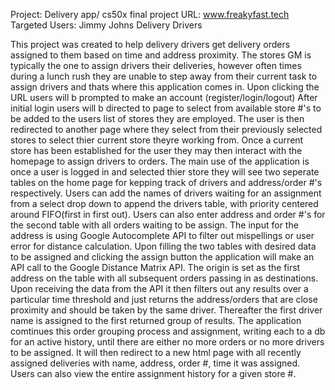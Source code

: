 Project: Delivery app/ cs50x final project
URL: www.freakyfast.tech
Targeted Users: Jimmy Johns Delivery Drivers

This project was created to help delivery drivers get delivery orders assigned to them based on time and address proximity. The stores GM is typically the one to assign drivers their deliveries, however often times during a lunch rush they are unable to step away from their current task to assign drivers and thats where this application comes in.
Upon clicking the URL users will b prompted to make an account (register/login/logout)
After initial login users will b directed to page to select from available store #'s to be added to the users list of stores they are employed.
The user is then redirected to another page where they select from their previously selected stores to select thier current store theyre working from.
Once a current store has been established for the user they may then interact with the homepage to assign drivers to orders.
The main use of the application is once a user is logged in and selected thier store they will see two seperate tables on the home page for kepping track of drivers and address/order #'s respectively.
Users can add the names of drivers waiting for an assignment from a select drop down to append the drivers table, with priority centered around FIFO(first in first out).
Users can also enter address and order #'s for the second table with all orders waiting to be assign. The input for the address is using Google Autocomplete API to filter out mispellings or user error for distance calculation.
Upon filling the two tables with desired data to be assigned and clicking the assign button the application will make an API call to the Google Distance Matrix API.
The origin is set as the first address on the table with all subsequent orders passing in as destinations.
Upon receiving the data from the API it then filters out any results over a particular time threshold and just returns the address/orders that are close proximity and should be taken by the same driver.
Thereafter the first driver name is assigned to the first returned group of results.
The application comtinues this order grouping process and assignment, writing each to a db for an active history, until there are either no more orders or no more drivers to be assigned.
It will then redirect to a new html page with all recently assigned deliveries with name, address, order #, time it was assigned.
Users can also view the entire assignment history for a given store #.
